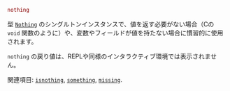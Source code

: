 ```julia
nothing
```

型 [`Nothing`](@ref) のシングルトンインスタンスで、値を返す必要がない場合（Cの `void` 関数のように）や、変数やフィールドが値を持たない場合に慣習的に使用されます。

`nothing` の戻り値は、REPLや同様のインタラクティブ環境では表示されません。

関連項目: [`isnothing`](@ref), [`something`](@ref), [`missing`](@ref).
